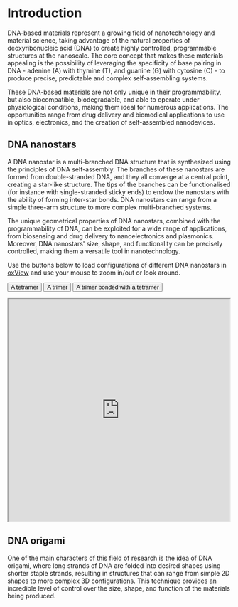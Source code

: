 <!--
.. title: DNA-based materials
.. slug: dna-based-materials
.. date: 2023-07-26 17:09:01 UTC+02:00
.. tags: 
.. category: research
.. link: 
.. description: 
.. type: text
-->

# Introduction

DNA-based materials represent a growing field of nanotechnology and material science, taking advantage of the natural properties of deoxyribonucleic acid (DNA) to create highly controlled, programmable structures at the nanoscale. The core concept that makes these materials appealing is the possibility of leveraging the specificity of base pairing in DNA - adenine (A) with thymine (T), and guanine (G) with cytosine (C) - to produce precise, predictable and complex self-assembling systems.

These DNA-based materials are not only unique in their programmability, but also biocompatible, biodegradable, and able to operate under physiological conditions, making them ideal for numerous applications. The opportunities range from drug delivery and biomedical applications to use in optics, electronics, and the creation of self-assembled nanodevices.

## DNA nanostars

A DNA nanostar is a multi-branched DNA structure that is synthesized using the principles of DNA self-assembly. The branches of these nanostars are formed from double-stranded DNA, and they all converge at a central point, creating a star-like structure. The tips of the branches can be functionalised (for instance with single-stranded sticky ends) to endow the nanostars with the ability of forming inter-star bonds. DNA nanostars can range from a simple three-arm structure to more complex multi-branched systems.

The unique geometrical properties of DNA nanostars, combined with the programmability of DNA, can be exploited for a wide range of applications, from biosensing and drug delivery to nanoelectronics and plasmonics. Moreover, DNA nanostars' size, shape, and functionality can be precisely controlled, making them a versatile tool in nanotechnology.

Use the buttons below to load configurations of different DNA nanostars in [oxView](https://sulcgroup.github.io/oxdna-viewer/) and use your mouse to zoom in/out or look around.

<button onclick="load_oxview_conf('/configurations/tetramer.top', '/configurations/tetramer.dat', 'oxview-frame')">A tetramer</button>
<button onclick="load_oxview_conf('/configurations/trimer.top', '/configurations/trimer.dat', 'oxview-frame')">A trimer</button>
<button onclick="load_oxview_conf('/configurations/trimer_tetramer.top', '/configurations/trimer_tetramer.dat', 'oxview-frame')">A trimer bonded with a tetramer</button>
<iframe width="99%" height="500"  src="https://sulcgroup.github.io/oxdna-viewer/" id="oxview-frame"></iframe>

## DNA origami

One of the main characters of this field of research is the idea of DNA origami, where long strands of DNA are folded into desired shapes using shorter staple strands, resulting in structures that can range from simple 2D shapes to more complex 3D configurations. This technique provides an incredible level of control over the size, shape, and function of the materials being produced.
